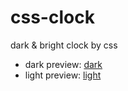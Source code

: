 # css-clock
dark &amp; bright clock by css

- dark preview: [dark](http://div.gg/demo/clock/clock-dark.html)
- light preview: [light](http://div.gg/demo/clock/clock-light.html)

